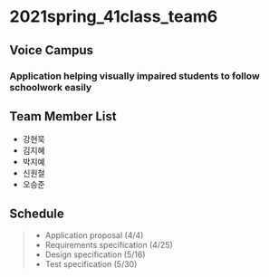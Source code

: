 # 2021spring_41class_team6

## Voice Campus
### Application helping visually impaired students to follow schoolwork easily

## Team Member List
- 강현묵 
- 김지혜
- 박지예
- 신원철
- 오승준

## Schedule
> + Application proposal (4/4)
> + Requirements specification (4/25)
> + Design specification (5/16)
> + Test specification (5/30)

